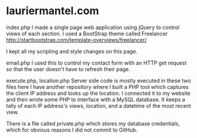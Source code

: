# lauriermantel.com

index.php
I made a single page web application using jQuery to control views of each section.  I used a BootStrap theme called Freelancer
http://startbootstrap.com/template-overviews/freelancer/

I kept all my scripting and style changes on this page.

email.php
I used this to control my contact form with an HTTP get request so that the user doesn't have to refresh their page.

execute.php, location.php
Server side code is mostly executed in these two files here
I have another repository where I built a PHP tool which captures the client IP address and looks up the location.  I connected it to 
my website and then wrote some PHP to interface with a MySQL database.  It keeps a tally of each IP address's views, location, and a datetime
of the most recent view.  

There is a file called private.php which stores my database credentials, which for obvious reasons I did not commit to GitHub. 
